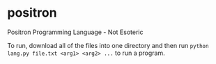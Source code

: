 # positron
Positron Programming Language - Not Esoteric

To run, download all of the files into one directory and then run `python lang.py file.txt <arg1> <arg2> ...` to run a program.
